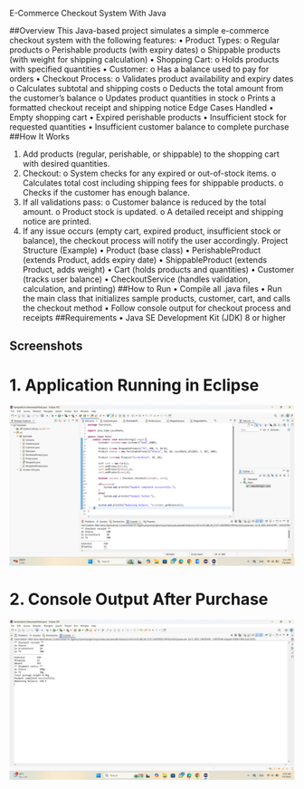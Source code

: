    E-Commerce Checkout System With Java

##Overview
This Java-based project simulates a simple e-commerce checkout system with the following features:
•	Product Types:
o	Regular products
o	Perishable products (with expiry dates)
o	Shippable products (with weight for shipping calculation)
•	Shopping Cart:
o	Holds products with specified quantities
•	Customer:
o	Has a balance used to pay for orders
•	Checkout Process:
o	Validates product availability and expiry dates
o	Calculates subtotal and shipping costs
o	Deducts the total amount from the customer’s balance
o	Updates product quantities in stock
o	Prints a formatted checkout receipt and shipping notice
Edge Cases Handled
•	Empty shopping cart
•	Expired perishable products
•	Insufficient stock for requested quantities
•	Insufficient customer balance to complete purchase
##How It Works
1.	Add products (regular, perishable, or shippable) to the shopping cart with desired quantities.
2.	Checkout:
o	System checks for any expired or out-of-stock items.
o	Calculates total cost including shipping fees for shippable products.
o	Checks if the customer has enough balance.
3.	If all validations pass:
o	Customer balance is reduced by the total amount.
o	Product stock is updated.
o	A detailed receipt and shipping notice are printed.
4.	If any issue occurs (empty cart, expired product, insufficient stock or balance), the checkout process will notify the user accordingly.
Project Structure (Example)
•	Product (base class)
•	PerishableProduct (extends Product, adds expiry date)
•	ShippableProduct (extends Product, adds weight)
•	Cart (holds products and quantities)
•	Customer (tracks user balance)
•	CheckoutService (handles validation, calculation, and printing)
##How to Run
•	Compile all .java files
•	Run the main class that initializes sample products, customer, cart, and calls the checkout method
•	Follow console output for checkout process and receipts
##Requirements
•	Java SE Development Kit (JDK) 8 or higher
## Screenshots

# 1. Application Running in Eclipse

![Running App](Output/running%20app%20(2).png)

# 2. Console Output After Purchase

![Output](Output/Output1.png)

